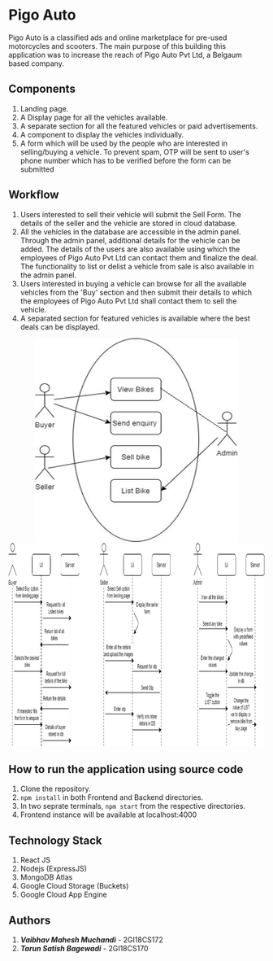 # Pigo Auto
Pigo Auto is a classified ads and online marketplace for pre-used motorcycles and scooters. The main purpose of this building this application was to increase the reach of Pigo Auto Pvt Ltd, a Belgaum based company. 

## Components
1. Landing page.
2. A Display page for all the vehicles available.
3. A separate section for all the featured vehicles or paid advertisements.
4. A component to display the vehicles individually.
5. A form which will be used by the people who are interested in selling/buying a vehicle. To prevent spam, OTP will be sent to user's phone number which has to be verified before the form can be submitted

## Workflow
1. Users interested to sell their vehicle will submit the Sell Form. The details of the seller and the vehicle are stored in cloud database.
2. All the vehicles in the database are accessible in the admin panel. Through the admin panel, additional details for the vehicle can be added. The details of the users are also available using which the employees of Pigo Auto Pvt Ltd can contact them and finalize the deal. The functionality to list or delist a vehicle from sale is also available in the admin panel.
3. Users interested in buying a vehicle can browse for all the available vehicles from the 'Buy' section and then submit their details to which the employees of Pigo Auto Pvt Ltd shall contact them to sell the vehicle.
4. A separated section for featured vehicles is available where the best deals can be displayed.


<p align="center">
  <row>
    <col>
      <img width="400" height="400" src="https://github.com/KLS-Gogte-Institute-of-Technology-bgm/sd-lab-project-vt/blob/vaibhavmuchandi-dev/Use%20case%20diagram.jpg">
    </col>
    <col>
      <img width="800" height="400" src="https://github.com/KLS-Gogte-Institute-of-Technology-bgm/sd-lab-project-vt/blob/vaibhavmuchandi-dev/Sequence%20Diagram.png">
    </col>
  </row>
</p>


## How to run the application using source code
1. Clone the repository.
2. ``` npm install ``` in both Frontend and Backend directories.
3. In two seprate terminals, ``` npm start ``` from the respective directories.
4. Frontend instance will be available at localhost:4000

## Technology Stack
1. React JS
2. Nodejs (ExpressJS)
3. MongoDB Atlas
4. Google Cloud Storage (Buckets)
5. Google Cloud App Engine

## Authors
1. ***Vaibhav Mahesh Muchandi*** - 2GI18CS172
2. ***Tarun Satish Bagewadi*** - 2GI18CS170
